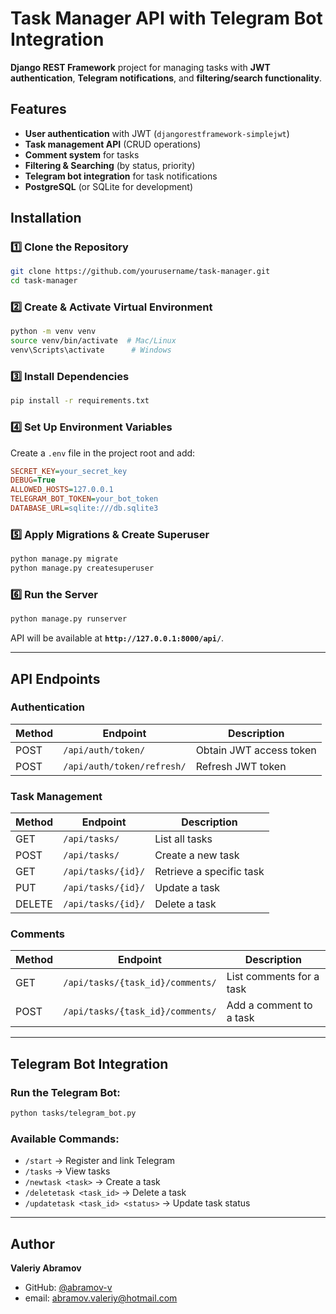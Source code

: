 # Task Manager API with Telegram Bot Integration

**Django REST Framework** project for managing tasks with **JWT authentication**, **Telegram notifications**, and **filtering/search functionality**.

## Features
- **User authentication** with JWT (`djangorestframework-simplejwt`)
- **Task management API** (CRUD operations)
- **Comment system** for tasks
- **Filtering & Searching** (by status, priority)
- **Telegram bot integration** for task notifications
- **PostgreSQL** (or SQLite for development)

## Installation

### 1️⃣ Clone the Repository
```sh
git clone https://github.com/yourusername/task-manager.git
cd task-manager
```

### 2️⃣ Create & Activate Virtual Environment
```sh
python -m venv venv
source venv/bin/activate  # Mac/Linux
venv\Scripts\activate      # Windows
```

### 3️⃣ Install Dependencies
```sh
pip install -r requirements.txt
```

### 4️⃣ Set Up Environment Variables
Create a `.env` file in the project root and add:
```ini
SECRET_KEY=your_secret_key
DEBUG=True
ALLOWED_HOSTS=127.0.0.1
TELEGRAM_BOT_TOKEN=your_bot_token
DATABASE_URL=sqlite:///db.sqlite3
```

### 5️⃣ Apply Migrations & Create Superuser
```sh
python manage.py migrate
python manage.py createsuperuser
```

### 6️⃣ Run the Server
```sh
python manage.py runserver
```
API will be available at **`http://127.0.0.1:8000/api/`**.

---

## API Endpoints
### **Authentication**
| Method | Endpoint               | Description                |
|--------|------------------------|----------------------------|
| POST   | `/api/auth/token/`      | Obtain JWT access token   |
| POST   | `/api/auth/token/refresh/` | Refresh JWT token  |

### **Task Management**
| Method | Endpoint         | Description                 |
|--------|----------------|-----------------------------|
| GET    | `/api/tasks/`  | List all tasks              |
| POST   | `/api/tasks/`  | Create a new task           |
| GET    | `/api/tasks/{id}/` | Retrieve a specific task  |
| PUT    | `/api/tasks/{id}/` | Update a task            |
| DELETE | `/api/tasks/{id}/` | Delete a task            |

### **Comments**
| Method | Endpoint                          | Description                 |
|--------|-----------------------------------|-----------------------------|
| GET    | `/api/tasks/{task_id}/comments/` | List comments for a task    |
| POST   | `/api/tasks/{task_id}/comments/` | Add a comment to a task     |

---

## Telegram Bot Integration
### Run the Telegram Bot:
```sh
python tasks/telegram_bot.py
```

### Available Commands:
- `/start` → Register and link Telegram
- `/tasks` → View tasks
- `/newtask <task>` → Create a task
- `/deletetask <task_id>` → Delete a task
- `/updatetask <task_id> <status>` → Update task status

---

## Author
**Valeriy Abramov**
- GitHub: [@abramov-v](https://github.com/abramov-v) 
- email: abramov.valeriy@hotmail.com
